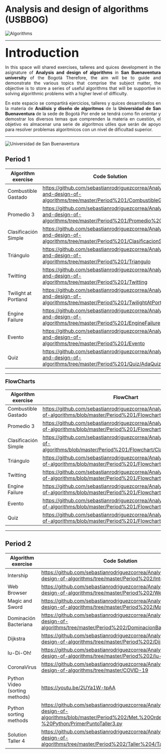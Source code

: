 # Analysis and design of algorithms (USBBOG)

![Algorithms](https://www.caracteristicas.co/wp-content/uploads/2018/08/Algoritmo-min-e1533652024302.jpg)

___

<span style = "font-size: 30pt">**Introduction**</span>

<p style = 'text-align: justify;'>
In this space will shared exercises, talleres and quices development in the asignature of <strong>Analysis and design of algorithms</strong> in <strong>San Buenaventura university</strong> of the Bogotá <https://www.usbbog.edu.co/> Therefore, the aim will be to guide and demonstrate the various topics that comprise the subject matter, the objective is to store a series of useful algorithms that will be supportive in solving algorithmic problems with a higher level of difficulty.</p> 

<p style = 'text-align: justify;'>
En este espacio se compartirá ejercicios, talleres y quices desarrollados en la materia de <strong>Análisis y diseño de algoritmos</strong> de la <strong>Universidad de San Buenaventura</strong> de la sede de Bogotá <https://www.usbbog.edu.co/> Por ende se tendrá como fin orientar y demostrar los diversos temas que comprenden la materia en cuestión, el objetivo es almacenar una serie de algoritmos utiles que serán de apoyo para resolver problemas algoritmicos con un nivel de dificultad superior.</p>

___

![Universidad de San Buenaventura](https://dachcolombia.com/wp-content/uploads/2017/07/7993_universidad-de-san-buenaventura.jpg)

## Period 1 
 
|Algorithm exercise|<center>Code Solution</center>|
|------------------|--------|
|Combustible Gastado|<https://github.com/sebastianrodriguezcorrea/Analysis-and-design-of-algorithms/tree/master/Period%201/CombustibleGastado>|
|Promedio 3|<https://github.com/sebastianrodriguezcorrea/Analysis-and-design-of-algorithms/tree/master/Period%201/Promedio%203>|
|Clasificación Simple|<https://github.com/sebastianrodriguezcorrea/Analysis-and-design-of-algorithms/tree/master/Period%201/ClasificacionSimple>|
|Triángulo|<https://github.com/sebastianrodriguezcorrea/Analysis-and-design-of-algorithms/tree/master/Period%201/Triangulo>|
|Twitting|<https://github.com/sebastianrodriguezcorrea/Analysis-and-design-of-algorithms/tree/master/Period%201/Twitting>|
|Twilight at Portland|<https://github.com/sebastianrodriguezcorrea/Analysis-and-design-of-algorithms/tree/master/Period%201/TwilightAtPortland>|
|Engine Failure|<https://github.com/sebastianrodriguezcorrea/Analysis-and-design-of-algorithms/tree/master/Period%201/EngineFailure>|
|Evento|<https://github.com/sebastianrodriguezcorrea/Analysis-and-design-of-algorithms/tree/master/Period%201/Evento>|
|Quiz|<https://github.com/sebastianrodriguezcorrea/Analysis-and-design-of-algorithms/tree/master/Period%201/Quiz/AdaQuiz>|

___

<span style = "font-size: 13pt">**FlowCharts**</span>

|Algorithm exercise|<center>FlowChart</center>|
|------------------|---------|
|Combustible Gastado|<https://github.com/sebastianrodriguezcorrea/Analysis-and-design-of-algorithms/blob/master/Period%201/Flowchart/Promedio3.jpg>|
|Promedio 3|<https://github.com/sebastianrodriguezcorrea/Analysis-and-design-of-algorithms/blob/master/Period%201/Flowchart/Promedio3.jpg>|
|Clasificación Simple|<https://github.com/sebastianrodriguezcorrea/Analysis-and-design-of-algorithms/blob/master/Period%201/Flowchart/ClasificacionSimple.jpg>|
|Triángulo|<https://github.com/sebastianrodriguezcorrea/Analysis-and-design-of-algorithms/blob/master/Period%201/Flowchart/Triangulo.jpg>|
|Twitting|<https://github.com/sebastianrodriguezcorrea/Analysis-and-design-of-algorithms/blob/master/Period%201/Flowchart/Twitting.jpg>|
|Engine Failure|<https://github.com/sebastianrodriguezcorrea/Analysis-and-design-of-algorithms/blob/master/Period%201/Flowchart/EngineFailure.jpg>|
|Evento|<https://github.com/sebastianrodriguezcorrea/Analysis-and-design-of-algorithms/blob/master/Period%201/Flowchart/EngineFailure.jpg>|
|Quiz|<https://github.com/sebastianrodriguezcorrea/Analysis-and-design-of-algorithms/blob/master/Period%201/Flowchart/adaQuiz.jpg>|

___

## Period 2

|Algorithm exercise|<center>Code Solution</center>|
|------------------|--------|
|Intership|<https://github.com/sebastianrodriguezcorrea/Analysis-and-design-of-algorithms/tree/master/Period%202/Internship>|
|Web Browser|<https://github.com/sebastianrodriguezcorrea/Analysis-and-design-of-algorithms/tree/master/Period%202/WebBrowser>|
|Magic and Sword|<https://github.com/sebastianrodriguezcorrea/Analysis-and-design-of-algorithms/tree/master/Period%202/MagicAndSword>|
|Dominación Bacteriana|<https://github.com/sebastianrodriguezcorrea/Analysis-and-design-of-algorithms/tree/master/Period%202/DominacionBacteriana>|
|Dijkstra|<https://github.com/sebastianrodriguezcorrea/Analysis-and-design-of-algorithms/tree/master/Period%202/Dijkstra>|
|Iu-Di-Oh!|<https://github.com/sebastianrodriguezcorrea/Analysis-and-design-of-algorithms/tree/master/Period%202/Iu-Di-Oh>|
|CoronaVirus|<https://github.com/sebastianrodriguezcorrea/Analysis-and-design-of-algorithms/tree/master/COVID-19>|
|Python Video (sorting methods)|<https://youtu.be/2UYa1W-tpAA>|
|Python sorting methods|<https://github.com/sebastianrodriguezcorrea/Analysis-and-design-of-algorithms/blob/master/Period%202/Met.%20Ordenamiento%20-%20Python/PrimerPuntoTaller3.py>|
|Solution Taller 4|<https://github.com/sebastianrodriguezcorrea/Analysis-and-design-of-algorithms/tree/master/Period%202/Taller%204/Taller4Analisis/src>|
